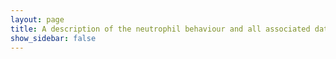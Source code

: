 ```yaml
---
layout: page
title: A description of the neutrophil behaviour and all associated data.
show_sidebar: false
---
```

